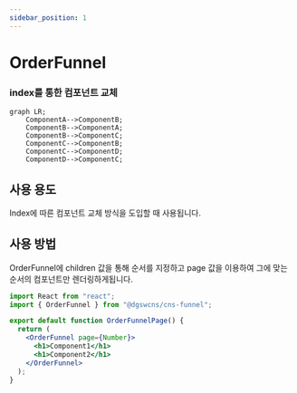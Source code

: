 ```yaml
---
sidebar_position: 1
---
```


# OrderFunnel

### index를 통한 컴포넌트 교체

```mermaid
graph LR;
    ComponentA-->ComponentB;
    ComponentB-->ComponentA;
    ComponentB-->ComponentC;
    ComponentC-->ComponentB;
    ComponentC-->ComponentD;
    ComponentD-->ComponentC;
```

## 사용 용도

Index에 따른 컴포넌트 교체 방식을 도입할 때 사용됩니다.

## 사용 방법

OrderFunnel에 children 값을 통해 순서를 지정하고 page 값을 이용하여 그에 맞는 순서의 컴포넌트만 렌더링하게됩니다.

```jsx title="OrderFunnelPage.tsx"
import React from "react";
import { OrderFunnel } from "@dgswcns/cns-funnel";

export default function OrderFunnelPage() {
  return (
    <OrderFunnel page={Number}>
      <h1>Component1</h1>
      <h1>Component2</h1>
    </OrderFunnel>
  );
}
```

